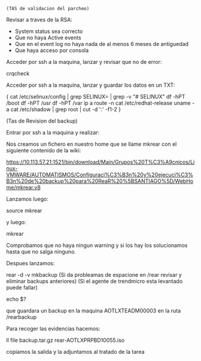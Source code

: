 	(TAS de validacion del parcheo)
Revisar a traves de la RSA: 

- System status sea correcto
- Que no haya Active events
- Que en el event log no haya nada de al menos 6 meses de antiguedad
- Que haya acceso por consola

Acceder por ssh a la maquina, lanzar y revisar que no de error:

crqcheck

Acceder por ssh a la maquina, lanzar y guardar los datos en un TXT:

{
cat /etc/selinux/config | grep SELINUX= | grep -v "# SELINUX"
df -hPT /boot
df -hPT /usr
df -hPT /var
ip a
route -n
cat /etc/redhat-release
uname -a
cat /etc/shadow | grep root | cut -d ':' -f1-2 
}

(Tas de Revision del backup)

Entrar por ssh a la maquina y realizar:

Nos creamos un fichero en nuestro home que se llame mkrear con el siguiente contenido de la wiki:

https://10.113.57.21:1521/bin/download/Main/Grupos%20T%C3%A9cnicos/Linux-VMWARE/AUTOMATISMOS/Configuraci%C3%B3n%20y%20ejecuci%C3%B3n%20de%20backup%20para%20ReaR%20%5BSANTIAGO%5D/WebHome/mkrear.v8

Lanzamos luego:

source mkrear

y luego:

mkrear

Comprobamos que no haya ningun warning y si los hay los solucionamos hasta que no salga ninguno.

Despues lanzamos:

rear -d -v mkbackup
(Si da probleamas de espacione  en /rear revisar y eliminar backups anteriores)
(Si el agente de trendmicro esta levantado puede fallar)

echo $?

que guardara un backup en la maquina AOTLXTEADM00003 en la ruta /rearbackup

Para recoger las evidencias hacemos:

ll
file backup.tar.gz rear-AOTLXPRPBD10055.iso

copiamos la salida y la adjuntamos al tratado de la tarea




